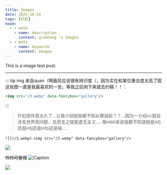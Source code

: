 ```yaml
---
title: Images
date: 2025-10-24
tags: [仟虹]
head:
  - - meta
    - name: description
      content: qianhong 's Images
  - - meta
    - name: keywords
      content: Images
---
```


This is a image test post.

---

::: tip
img 来自quan（啊画风应该很有辨识度（，因为实在和某位重合度太高了固这张图一直是我最喜欢的一张，等我之后闲下来就去约稿！！：

```md
<img src="/3.webp" data-fancybox="gallery"/>
```

:::

>仟虹陪伴我太久了...让我介绍她我都不知从哪说起？？...因为一介绍oc就会涉及世界观问题，总而言之就是虚无主义....
用mbti来说我都不知道她是isfj还是intj还是infp还是啥....


 `![](/3.webp)`  `<img src="/3.webp" data-fancybox="gallery"/>` 

<img src="/3.webp" data-fancybox="gallery"/>

~~怜怜可爱捏~~
![Caption](/IMG_7831.webp)

![](/wallpaper-878514.webp)
